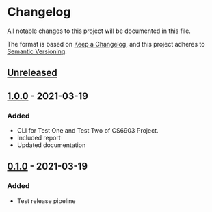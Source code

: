 # Changelog
All notable changes to this project will be documented in this file.

The format is based on [Keep a Changelog](https://keepachangelog.com/en/1.0.0/),
and this project adheres to [Semantic Versioning](https://semver.org/spec/v2.0.0.html).


## [Unreleased]

## [1.0.0] - 2021-03-19
### Added
- CLI for Test One and Test Two of CS6903 Project.
- Included report
- Updated documentation

## [0.1.0] - 2021-03-19

### Added
- Test release pipeline

[Unreleased]: https://github.com/joelbcastillo/castillo-chan-zhou-decrypt-binary/compare/v1.0.0...HEAD
[1.0.0]: https://github.com/joelbcastillo/castillo-chan-zhou-decrypt-binary/compare/releases/tag/v1.0.0
[0.1.0]: https://github.com/joelbcastillo/castillo-chan-zhou-decrypt-binary/compare/releases/tag/v0.1.0
